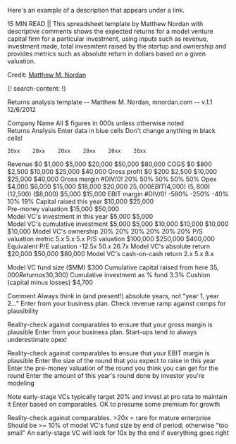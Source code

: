 Here's an example of a description that appears under a link.

15 MIN READ || This spreadsheet template by Matthew Nordan with descriptive comments shows the expected returns for a model venture capital firm for a particular investment, using inputs such as revenue, investment made, total invesmtent raised by the startup and ownership and provides metrics such as absolute return in dollars based on a given valuation.

Credit: [Matthew M. Nordan](https://mnordan.com/)


{! search-content: !}

Returns analysis template -- Matthew M. Nordan, mnordan.com -- v.1.1 12/6/2012						
						
Company Name	All $ figures in 000s unless otherwise noted					
Returns Analysis	Enter data in blue cells		Don't change anything in black cells!			
						
	20xx	20xx	20xx	20xx	20xx	20xx
Revenue	$0 	$1,000 	$5,000 	$20,000 	$50,000 	$80,000 
COGS	$0 	$800 	$2,500 	$10,000 	$25,000 	$40,000 
Gross profit	$0 	$200 	$2,500 	$10,000 	$25,000 	$40,000 
Gross margin	#DIV/0!	20%	50%	50%	50%	50%
Opex	$4,000 	$6,000 	$15,000 	$18,000 	$20,000 	$25,000 
EBIT	($4,000)	($5,800)	($12,500)	($8,000)	$5,000 	$15,000 
EBIT margin	#DIV/0!	-580%	-250%	-40%	10%	19%
Capital raised this year	$10,000 		$25,000 			
Pre-money valuation	$15,000 		$50,000 			
Model VC's investment in this year	$5,000 		$5,000 			
Model VC's cumulative investment	$5,000 	$5,000 	$10,000 	$10,000 	$10,000 	$10,000 
Model VC's ownership	20%	20%	20%	20%	20%	20%
P/S valuation metric				5.x	5.x	5.x
P/S valuation				$100,000 	$250,000 	$400,000 
Equivalent P/E valuation				-12.5x	50.x	26.7x
Model VC's absolute return				$20,000 	$50,000 	$80,000 
Model VC's cash-on-cash return				2.x	5.x	8.x
						
Model VC fund size ($MM)	$300 		Cumulative capital raised from here			$35,000 
Return as % of fund size	27%		Cumulative EBIT losses			($30,300)
Cumulative investment as % fund	3.3%		Cushion (capital minus losses)			$4,700 

Comment
Always think in (and present!) absolute years, not "year 1, year 2…"
Enter from your business plan. Check revenue ramp against comps for plausibility


Reality-check against comparables to ensure that your gross margin is plausible
Enter from your business plan. Start-ups tend to always underestimate opex!

Reality-check against comparables to ensure that your EBIT margin is plausible
Enter the size of the round that you expect to raise in this year
Enter the pre-money valuation of the round you think you can get for the round
Enter the amount of this year's round done by investor you're modeling

Note early-stage VCs typically target 20% and invest at pro rata to maintain it
Enter based on comparables. OK to presume some premium for growth

Reality-check against comparables. >20x = rare for mature enterprise
Should be >= 10% of model VC's fund size by end of period; otherwise "too small"
An early-stage VC will look for 10x by the end if everything goes right

